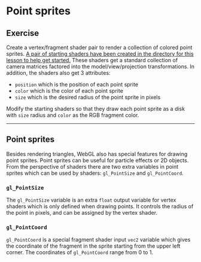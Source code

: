 # Point sprites

## Exercise

Create a vertex/fragment shader pair to render a collection of colored point sprites. <a href="/open/prims-1" target="_blank">A pair of starting shaders have been created in the directory for this lesson to help get started.</a> These shaders get a standard collection of camera matrices factored into the model/view/projection transformations.  In addition, the shaders also get 3 attributes:

* `position` which is the position of each point sprite
* `color` which is the color of each point sprite
* `size` which is the desired radius of the point sprite in pixels

Modify the starting shaders so that they draw each point sprite as a disk with `size` radius and `color` as the RGB fragment color.

***

## Point sprites

Besides rendering triangles, WebGL also has special features for drawing point sprites. Point sprites can be useful for particle effects or 2D objects. From the perspective of shaders there are two extra variables in point sprites which can be used by shaders: `gl_PointSize` and `gl_PointCoord`.

### `gl_PointSize`

The `gl_PointSize` variable is an extra `float` output variable for vertex shaders which is only defined when drawing points. It controls the radius of the point in pixels, and can be assigned by the vertex shader.

### `gl_PointCoord`

`gl_PointCoord` is a special fragment shader input `vec2` variable which gives the coordinate of the fragment in the sprite starting from the upper left corner. The coordinates of `gl_PointCoord` range from 0 to 1.